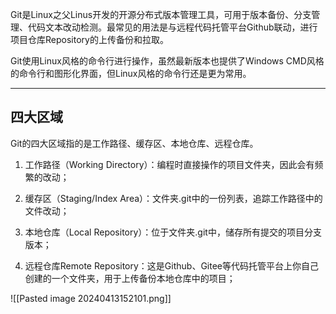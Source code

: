 Git是Linux之父Linus开发的开源分布式版本管理工具，可用于版本备份、分支管理、代码文本改动检测。最常见的用法是与远程代码托管平台Github联动，进行项目仓库Repository的上传备份和拉取。

Git使用Linux风格的命令行进行操作，虽然最新版本也提供了Windows CMD风格的命令行和图形化界面，但Linux风格的命令行还是更为常用。

---
## 四大区域

Git的四大区域指的是工作路径、缓存区、本地仓库、远程仓库。

1. 工作路径（Working Directory）：编程时直接操作的项目文件夹，因此会有频繁的改动；

2. 缓存区（Staging/Index Area）：文件夹.git中的一份列表，追踪工作路径中的文件改动；

3. 本地仓库（Local Repository）：位于文件夹.git中，储存所有提交的项目分支版本；

4. 远程仓库Remote Repository：这是Github、Gitee等代码托管平台上你自己创建的一个文件夹，用于上传备份本地仓库中的项目；

![[Pasted image 20240413152101.png]]

